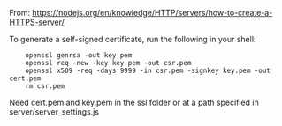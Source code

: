 From: https://nodejs.org/en/knowledge/HTTP/servers/how-to-create-a-HTTPS-server/

To generate a self-signed certificate, run the following in your shell:
```
    openssl genrsa -out key.pem
    openssl req -new -key key.pem -out csr.pem
    openssl x509 -req -days 9999 -in csr.pem -signkey key.pem -out cert.pem
    rm csr.pem
```

Need cert.pem and key.pem in the ssl folder or at a path specified in server/server_settings.js